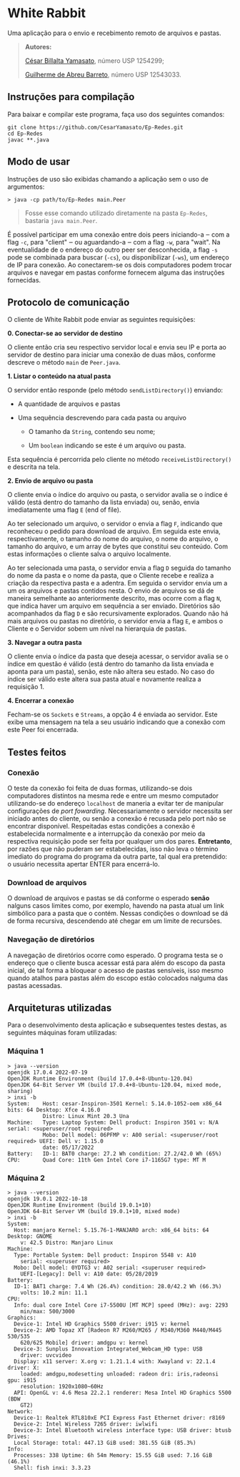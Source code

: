 # White Rabbit

Uma aplicação para o envio e recebimento remoto de arquivos e pastas.

> **Autores:**
> 
> [César Billalta Yamasato](https://github.com/CesarYamasato), número USP 1254299;
> 
> [Guilherme de Abreu Barreto](https://github.com/de-abreu), número USP 12543033.

## Instruções para compilação

Para baixar e compilar este programa, faça uso dos seguintes comandos:

```shell
git clone https://github.com/CesarYamasato/Ep-Redes.git
cd Ep-Redes
javac **.java
```

## Modo de usar

Instruções de uso são exibidas chamando a aplicação sem o uso de argumentos:

```shell
> java -cp path/to/Ep-Redes main.Peer
```

> Fosse esse comando utilizado diretamente na pasta `Ep-Redes`, bastaria `java main.Peer`.

É possível participar em uma conexão entre dois peers iniciando-a ‒ com a flag `-c`, para "client" ‒ ou aguardando-a ‒ com a flag `-w`, para "wait". Na eventualidade de o endereço do outro peer ser desconhecida, a flag `-s` pode se combinada para buscar (`-cs`),  ou disponibilizar (`-ws`), um endereço de IP para conexão. Ao conectarem-se os dois computadores podem trocar arquivos e navegar em pastas conforme fornecem alguma das instruções fornecidas.

## Protocolo de comunicação

O cliente de White Rabbit pode enviar as seguintes requisições:

**0. Conectar-se ao servidor de destino**

O cliente então cria seu respectivo servidor local e envia seu IP e porta ao servidor de destino para iniciar uma conexão de duas mãos, conforme descreve o método `main` de `Peer.java`.

**1. Listar o conteúdo na atual pasta**

O servidor então responde (pelo método `sendListDirectory()`) enviando:

- A quantidade de arquivos e pastas

- Uma sequência descrevendo para cada pasta ou arquivo
  
  - O tamanho da `String`, contendo  seu nome;
  
  - Um `boolean` indicando se este é um arquivo ou pasta.

Esta sequência é percorrida pelo cliente no método `receiveListDirectory()` e descrita na tela.

**2. Envio de arquivo ou pasta**

O cliente envia o índice do arquivo ou pasta, o servidor avalia se o índice é válido (está dentro do tamanho da lista enviada) ou, senão, envia imediatamente uma flag `E` (end of file).

Ao ter selecionado um arquivo, o servidor o envia a flag `F`, indicando que reconheceu o pedido para download de arquivo. Em seguida este envia, respectivamente, o tamanho do nome do arquivo, o nome do arquivo, o tamanho do arquivo, e um array de bytes que constitui seu conteúdo. Com estas informações o cliente salva o arquivo localmente.

Ao ter selecionada uma pasta, o servidor envia a flag `D` seguida do tamanho do nome da pasta e o nome da pasta, que o Cliente recebe e realiza a criação da respectiva pasta e a adentra. Em seguida o servidor envia um a um os arquivos e pastas contidos nesta. O envio de arquivos se dá de maneira semelhante ao anteriormente descrito, mas ocorre com a flag `N`, que indica haver um arquivo em sequência a ser enviado. Diretórios são acompanhados da flag `D` e são recursivamente explorados. Quando não há mais arquivos ou pastas no diretório, o servidor envia a flag `E`, e ambos o Cliente e o Servidor sobem um nível na hierarquia de pastas.

**3. Navegar a outra pasta**

O cliente envia o índice da pasta que deseja acessar, o servidor avalia se o índice em questão é válido (está dentro do tamanho da lista enviada e aponta para um pasta), senão, este não altera seu estado. No caso do índice ser válido este altera sua pasta atual e novamente realiza a requisição 1.

**4. Encerrar a conexão**

Fecham-se os `Sockets` e `Streams`, a opção 4 é enviada ao servidor. Este exibe uma mensagem na tela a seu usuário indicando que a conexão com este Peer foi encerrada.

## Testes feitos

### Conexão

O teste da conexão foi feita de duas formas, utilizando-se dois computadores distintos na mesma rede e entre um mesmo computador utilizando-se do endereço `localhost` de maneria a evitar ter de manipular configurações de *port fowarding*. Necessariamente o servidor necessita ser iniciado antes do cliente, ou senão a conexão é recusada pelo port não se encontrar disponível. Respeitadas estas condições a conexão é estabelecida normalmente e a interrupção da conexão por meio da respectiva requisição pode ser feita por qualquer um dos pares. **Entretanto**, por razões que não puderam ser estabelecidas, isso não leva o término imediato do programa do programa da outra parte, tal qual era pretendido: o usuário necessita apertar ENTER para encerrá-lo.

### Download de arquivos

O download de arquivos e pastas se dá conforme o esperado **senão** nalguns casos limites como, por exemplo, havendo na pasta atual um link simbólico para a pasta que o contém. Nessas condições o download se dá de forma recursiva, descendendo até chegar em um limite de recursões.

### Navegação de diretórios

A navegação de diretórios ocorre como esperado. O programa testa se o endereço que o cliente busca acessar está para além do escopo da pasta inicial, de tal forma a bloquear o acesso de pastas sensíveis, isso mesmo quando atalhos para pastas além do escopo estão colocados nalguma das pastas acessadas.

## Arquiteturas utilizadas

Para o desenvolvimento desta aplicação e subsequentes testes destas, as seguintes máquinas foram utilizadas:

### Máquina 1

```shell
> java --version
openjdk 17.0.4 2022-07-19
OpenJDK Runtime Environment (build 17.0.4+8-Ubuntu-120.04)
OpenJDK 64-Bit Server VM (build 17.0.4+8-Ubuntu-120.04, mixed mode, sharing)
> inxi -b
System:    Host: cesar-Inspiron-3501 Kernel: 5.14.0-1052-oem x86_64 bits: 64 Desktop: Xfce 4.16.0 
           Distro: Linux Mint 20.3 Una 
Machine:   Type: Laptop System: Dell product: Inspiron 3501 v: N/A serial: <superuser/root required> 
           Mobo: Dell model: 06PFMP v: A00 serial: <superuser/root required> UEFI: Dell v: 1.15.0 
           date: 05/17/2022 
Battery:   ID-1: BAT0 charge: 27.2 Wh condition: 27.2/42.0 Wh (65%) 
CPU:       Quad Core: 11th Gen Intel Core i7-1165G7 type: MT M
```

### Máquina 2

```shell
> java --version
openjdk 19.0.1 2022-10-18
OpenJDK Runtime Environment (build 19.0.1+10)
OpenJDK 64-Bit Server VM (build 19.0.1+10, mixed mode)
> inxi -b
System:
  Host: manjaro Kernel: 5.15.76-1-MANJARO arch: x86_64 bits: 64 Desktop: GNOME
    v: 42.5 Distro: Manjaro Linux
Machine:
  Type: Portable System: Dell product: Inspiron 5548 v: A10
    serial: <superuser required>
  Mobo: Dell model: 0YDTG3 v: A02 serial: <superuser required>
    UEFI-[Legacy]: Dell v: A10 date: 05/28/2019
Battery:
  ID-1: BAT1 charge: 7.4 Wh (26.4%) condition: 28.0/42.2 Wh (66.3%)
    volts: 10.2 min: 11.1
CPU:
  Info: dual core Intel Core i7-5500U [MT MCP] speed (MHz): avg: 2293
    min/max: 500/3000
Graphics:
  Device-1: Intel HD Graphics 5500 driver: i915 v: kernel
  Device-2: AMD Topaz XT [Radeon R7 M260/M265 / M340/M360 M440/M445 530/535
    620/625 Mobile] driver: amdgpu v: kernel
  Device-3: Sunplus Innovation Integrated_Webcam_HD type: USB
    driver: uvcvideo
  Display: x11 server: X.org v: 1.21.1.4 with: Xwayland v: 22.1.4 driver: X:
    loaded: amdgpu,modesetting unloaded: radeon dri: iris,radeonsi gpu: i915
    resolution: 1920x1080~60Hz
  API: OpenGL v: 4.6 Mesa 22.2.1 renderer: Mesa Intel HD Graphics 5500 (BDW
    GT2)
Network:
  Device-1: Realtek RTL810xE PCI Express Fast Ethernet driver: r8169
  Device-2: Intel Wireless 7265 driver: iwlwifi
  Device-3: Intel Bluetooth wireless interface type: USB driver: btusb
Drives:
  Local Storage: total: 447.13 GiB used: 381.55 GiB (85.3%)
Info:
  Processes: 338 Uptime: 6h 54m Memory: 15.55 GiB used: 7.16 GiB (46.1%)
  Shell: fish inxi: 3.3.23
```
